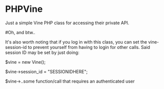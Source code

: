 PHPVine
=======

Just a simple Vine PHP class for accessing their private API.





#Oh, and btw..

It's also worth noting that if you log in with this class, you can set the vine-session-id to prevent yourself from having to login for other calls.
Said session ID may be set by just doing: 


$vine = new Vine();

$vine->session_id = "SESSIONIDHERE";

$vine->..some function/call that requires an authenticated user
